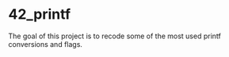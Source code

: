 # 42_printf
The goal of this project is to recode some of the most used printf conversions and flags.
